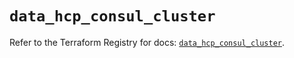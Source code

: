 # `data_hcp_consul_cluster`

Refer to the Terraform Registry for docs: [`data_hcp_consul_cluster`](https://registry.terraform.io/providers/hashicorp/hcp/0.83.0/docs/data-sources/consul_cluster).
